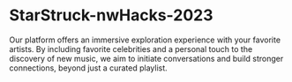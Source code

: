# StarStruck-nwHacks-2023
Our platform offers an immersive exploration experience with your favorite artists. By including favorite celebrities and a personal touch to the discovery of new music, we aim to initiate conversations and build stronger connections, beyond just a curated playlist.
